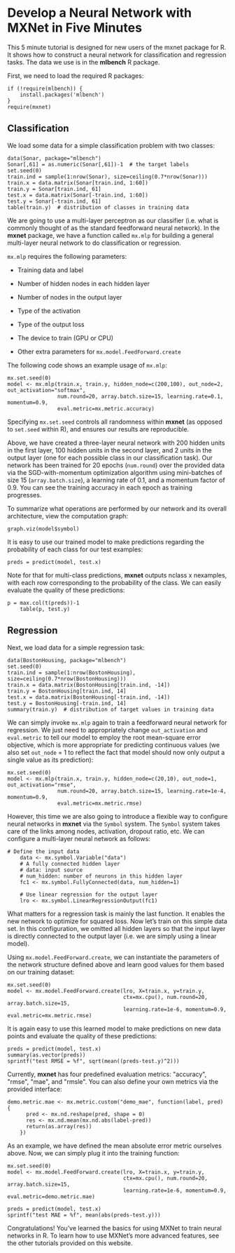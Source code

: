 # Develop a Neural Network with MXNet in Five Minutes

This 5 minute tutorial is designed for new users of the mxnet package for R. It shows how to construct a neural network for classification and regression tasks. The data we use is in the **mlbench** R package. 

First, we need to load the required R packages:

```{.python .input .R  n=1}
if (!require(mlbench)) {
    install.packages('mlbench')
}
require(mxnet)
```

## Classification

We load some data for a simple classification problem with two classes:

```{.python .input .R  n=2}
data(Sonar, package="mlbench")
Sonar[,61] = as.numeric(Sonar[,61])-1  # the target labels
set.seed(0)
train.ind = sample(1:nrow(Sonar), size=ceiling(0.7*nrow(Sonar)))
train.x = data.matrix(Sonar[train.ind, 1:60])
train.y = Sonar[train.ind, 61]
test.x = data.matrix(Sonar[-train.ind, 1:60])
test.y = Sonar[-train.ind, 61]
table(train.y)  # distribution of classes in training data
```

We are going to use a multi-layer perceptron as our classifier (i.e. what is commonly thought of as the standard feedforward neural network). 
In the **mxnet** package, we have a function called ``mx.mlp`` for building a general multi-layer neural network to do classification or regression.

``mx.mlp`` requires the following parameters:

- Training data and label

- Number of hidden nodes in each hidden layer

- Number of nodes in the output layer

- Type of the activation

- Type of the output loss

- The device to train (GPU or CPU)

- Other extra parameters for ``mx.model.FeedForward.create``

The following code shows an example usage of ``mx.mlp``:

```{.python .input .R  n=4}
mx.set.seed(0)
model <- mx.mlp(train.x, train.y, hidden_node=c(200,100), out_node=2, out_activation="softmax",
                num.round=20, array.batch.size=15, learning.rate=0.1, momentum=0.9,
                eval.metric=mx.metric.accuracy)
```

Specifying ``mx.set.seed`` controls all randomness within **mxnet** (as opposed to ``set.seed`` within R), and ensures our results are reproducible.

Above, we have created a three-layer neural network with 200 hidden units in the first layer, 100 hidden units in the second layer, and 2 units in the output layer (one for each possible class in our classification task).
Our network has been trained for 20 epochs (``num.round``) over the provided data via the SGD-with-momentum optimization algorithm using mini-batches of size 15 (``array.batch.size``), a learning rate of 0.1, and a momentum factor of 0.9.
You can see the training accuracy in each epoch as training progresses. 

To summarize what operations are performed by our network and its overall architecture, view the computation graph:

```{.python .input .R  n=5}
graph.viz(model$symbol)
```

It is easy to use our trained model to make predictions regarding the probability of each class for our test examples:

```{.python .input  n=9}
preds = predict(model, test.x)
```

Note for that for multi-class predictions, **mxnet** outputs nclass x nexamples, with each row corresponding to the probability of the class.
We can easily evaluate the quality of these predictions:

```{.python .input  n=10}
p = max.col(t(preds))-1
    table(p, test.y)
```

## Regression

Next, we load data for a simple regression task:

```{.python .input  n=48}
data(BostonHousing, package="mlbench")
set.seed(0)
train.ind = sample(1:nrow(BostonHousing), size=ceiling(0.7*nrow(BostonHousing)))
train.x = data.matrix(BostonHousing[train.ind, -14])
train.y = BostonHousing[train.ind, 14]
test.x = data.matrix(BostonHousing[-train.ind, -14])
test.y = BostonHousing[-train.ind, 14]
summary(train.y)  # distribution of target values in training data
```

We can simply invoke ``mx.mlp`` again to train a feedforward neural network for regression. We just need to  appropriately change ``out_activation`` and ``eval.metric`` to tell our model to employ the root mean-square error objective, which is more appropriate for predicting continuous values (we also set ``out_node`` = 1 to reflect the fact that model should now only output a single value as its prediction):

```{.python .input  n=69}
mx.set.seed(0)
model <- mx.mlp(train.x, train.y, hidden_node=c(20,10), out_node=1, out_activation="rmse",
                num.round=20, array.batch.size=15, learning.rate=1e-4, momentum=0.9,
                eval.metric=mx.metric.rmse)
```

However, this time we are also going to introduce a flexible way to configure neural networks in **mxnet** via the ``Symbol`` system.  The ``Symbol`` system takes care of the links among nodes, activation, dropout ratio, etc. 
We can configure a multi-layer neural network as follows:

```{.python .input  n=71}
# Define the input data
    data <- mx.symbol.Variable("data")
    # A fully connected hidden layer
    # data: input source
    # num_hidden: number of neurons in this hidden layer
    fc1 <- mx.symbol.FullyConnected(data, num_hidden=1)

    # Use linear regression for the output layer
    lro <- mx.symbol.LinearRegressionOutput(fc1)
```

What matters for a regression task is mainly the last function. It enables the new network to optimize for squared loss. Now let’s train on this simple data set. In this configuration, we omitted all hidden layers so that the input layer is directly connected to the output layer (i.e. we are simply using a linear model).

Using ``mx.model.FeedForward.create``, we can instantiate the parameters of the network structure defined above and learn good values for them based on our training dataset:

```{.python .input  n=141}
mx.set.seed(0)
model <- mx.model.FeedForward.create(lro, X=train.x, y=train.y,
                                     ctx=mx.cpu(), num.round=20, array.batch.size=15,
                                     learning.rate=1e-6, momentum=0.9,  eval.metric=mx.metric.rmse)
```

It is again easy to use this learned model to make predictions on new data points and evaluate the quality of these predictions:

```{.python .input  n=147}
preds = predict(model, test.x)
summary(as.vector(preds))
sprintf("test RMSE = %f", sqrt(mean((preds-test.y)^2)))
```

Currently, **mxnet** has four predefined evaluation metrics: "accuracy", "rmse", "mae", and "rmsle". 
You can also define your own metrics via the provided interface:

```{.python .input  n=148}
demo.metric.mae <- mx.metric.custom("demo_mae", function(label, pred) {
      pred <- mx.nd.reshape(pred, shape = 0)
      res <- mx.nd.mean(mx.nd.abs(label-pred))
      return(as.array(res))
    })
```

As an example, we have defined the mean absolute error metric ourselves above. Now, we can simply plug it into the training function:

```{.python .input  n=149}
mx.set.seed(0)
model <- mx.model.FeedForward.create(lro, X=train.x, y=train.y,
                                     ctx=mx.cpu(), num.round=20, array.batch.size=15,
                                     learning.rate=1e-6, momentum=0.9, eval.metric=demo.metric.mae)
```

```{.python .input  n=150}
preds = predict(model, test.x)
sprintf("test MAE = %f", mean(abs(preds-test.y)))
```

Congratulations! You’ve learned the basics for using MXNet to train neural networks in R. To learn how to use MXNet’s more advanced features, see the other tutorials provided on this website.
